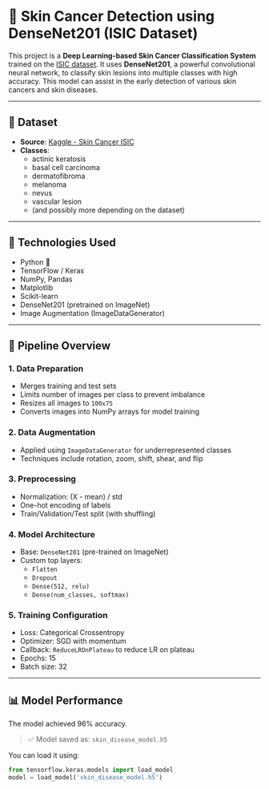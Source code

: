 # 🧠 Skin Cancer Detection using DenseNet201 (ISIC Dataset)

This project is a **Deep Learning-based Skin Cancer Classification System** trained on the [ISIC dataset](https://www.kaggle.com/datasets/rajatvisitme/skin-cancer-isic). It uses **DenseNet201**, a powerful convolutional neural network, to classify skin lesions into multiple classes with high accuracy. This model can assist in the early detection of various skin cancers and skin diseases.

---

## 📁 Dataset

- **Source**: [Kaggle - Skin Cancer ISIC](https://www.kaggle.com/datasets/rajatvisitme/skin-cancer-isic)
- **Classes**:
  - actinic keratosis
  - basal cell carcinoma
  - dermatofibroma
  - melanoma
  - nevus
  - vascular lesion
  - (and possibly more depending on the dataset)

---

## 🧰 Technologies Used

- Python 🐍
- TensorFlow / Keras
- NumPy, Pandas
- Matplotlib
- Scikit-learn
- DenseNet201 (pretrained on ImageNet)
- Image Augmentation (ImageDataGenerator)

---

## 🔄 Pipeline Overview

### 1. **Data Preparation**
- Merges training and test sets
- Limits number of images per class to prevent imbalance
- Resizes all images to `100x75`
- Converts images into NumPy arrays for model training

### 2. **Data Augmentation**
- Applied using `ImageDataGenerator` for underrepresented classes
- Techniques include rotation, zoom, shift, shear, and flip

### 3. **Preprocessing**
- Normalization: (X - mean) / std
- One-hot encoding of labels
- Train/Validation/Test split (with shuffling)

### 4. **Model Architecture**
- Base: `DenseNet201` (pre-trained on ImageNet)
- Custom top layers:
  - `Flatten`
  - `Dropout`
  - `Dense(512, relu)`
  - `Dense(num_classes, softmax)`

### 5. **Training Configuration**
- Loss: Categorical Crossentropy
- Optimizer: SGD with momentum
- Callback: `ReduceLROnPlateau` to reduce LR on plateau
- Epochs: 15
- Batch size: 32

---

## 📊 Model Performance

The model achieved 96% accuracy.

> ✅ Model saved as: `skin_disease_model.h5`

You can load it using:
```python
from tensorflow.keras.models import load_model
model = load_model('skin_disease_model.h5')
